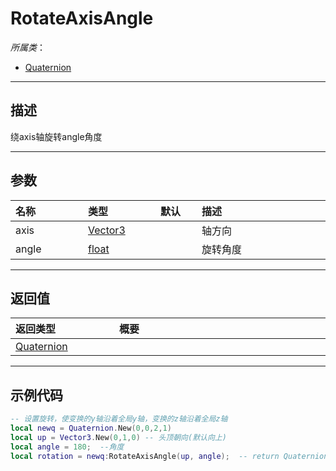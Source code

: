 # RotateAxisAngle

*所属类*：
* [Quaternion](/Api/DataType/Quaternion.md)
------------------------------------------------------------------------------------------
## 描述

绕axis轴旋转angle角度

------------------------------------------------------------------------------------------
## 参数

|<div style="width:100px">名称</div>|<div style="width:100px">类型</div>|<div style="width:50px">默认</div>|<div style="width:350px">描述</div>|
|:---|:---|:---|:---|
|axis|[Vector3](/Api/DataType/Vector3.md)||轴方向|
|angle|[float](/Api/DataType/Number.md)||旋转角度|

------------------------------------------------------------------------------------------
## 返回值

|<div style="width:150px">返回类型</div>|<div style="width:520px">概要</div>|
|:---|:---|
|[Quaternion](/Api/DataType/Quaternion.md)||

------------------------------------------------------------------------------------------
## 示例代码

```lua
-- 设置旋转，使变换的y轴沿着全局y轴，变换的z轴沿着全局z轴
local newq = Quaternion.New(0,0,2,1)
local up = Vector3.New(0,1,0) -- 头顶朝向(默认向上) 
local angle = 180;  --角度
local rotation = newq:RotateAxisAngle(up, angle);  -- return Quaternion
```